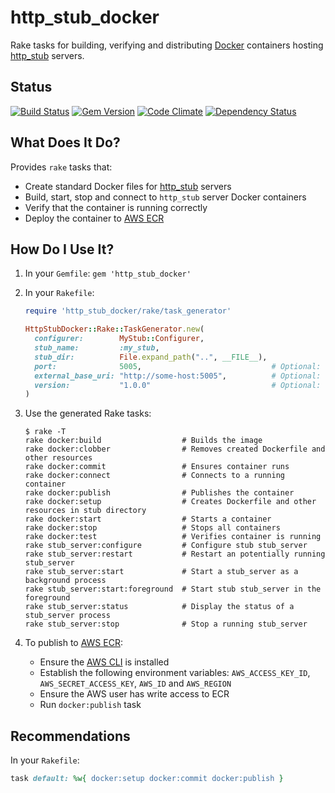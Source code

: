 http_stub_docker
================

Rake tasks for building, verifying and distributing [Docker](https://www.docker.com) containers hosting
[http_stub](https://github.com/MYOB-Technology/http_stub) servers.

Status
------

[![Build Status](https://travis-ci.org/MYOB-Technology/http_stub_docker.png)](https://travis-ci.org/MYOB-Technology/http_stub_docker)
[![Gem Version](https://badge.fury.io/rb/http_stub_docker.png)](http://badge.fury.io/rb/http_stub_docker)
[![Code Climate](https://codeclimate.com/github/MYOB-Technology/http_stub_docker/badges/gpa.svg)](https://codeclimate.com/github/MYOB-Technology/http_stub_docker)
[![Dependency Status](https://gemnasium.com/MYOB-Technology/http_stub_docker.png)](https://gemnasium.com/MYOB-Technology/http_stub_docker)

What Does It Do?
----------------

Provides `rake` tasks that:

* Create standard Docker files for [http_stub](https://github.com/MYOB-Technology/http_stub) servers
* Build, start, stop and connect to `http_stub` server Docker containers
* Verify that the container is running correctly
* Deploy the container to [AWS ECR](https://aws.amazon.com/ecr)

How Do I Use It?
----------------

1. In your `Gemfile`: `gem 'http_stub_docker'`
2. In your `Rakefile`:

    ```ruby
    require 'http_stub_docker/rake/task_generator'
    
    HttpStubDocker::Rake::TaskGenerator.new(
      configurer:        MyStub::Configurer,
      stub_name:         :my_stub,
      stub_dir:          File.expand_path("..", __FILE__),
      port:              5005,                             # Optional: overrides default of 5000, also configurable via PORT environment variable
      external_base_uri: "http://some-host:5005",          # Optional: overrides default of http://localhost:<port>
      version:           "1.0.0"                           # Optional: only required for ECR deployment
    )
    ```
3. Use the generated Rake tasks:

    ```
    $ rake -T
    rake docker:build                  # Builds the image
    rake docker:clobber                # Removes created Dockerfile and other resources
    rake docker:commit                 # Ensures container runs
    rake docker:connect                # Connects to a running container
    rake docker:publish                # Publishes the container
    rake docker:setup                  # Creates Dockerfile and other resources in stub directory
    rake docker:start                  # Starts a container
    rake docker:stop                   # Stops all containers
    rake docker:test                   # Verifies container is running
    rake stub_server:configure         # Configure stub stub_server
    rake stub_server:restart           # Restart an potentially running stub_server
    rake stub_server:start             # Start a stub_server as a background process
    rake stub_server:start:foreground  # Start stub stub_server in the foreground
    rake stub_server:status            # Display the status of a stub_server process
    rake stub_server:stop              # Stop a running stub_server
    ```
4. To publish to [AWS ECR](https://aws.amazon.com/ecr):

    * Ensure the [AWS CLI](https://aws.amazon.com/cli/) is installed
    * Establish the following environment variables: `AWS_ACCESS_KEY_ID`, `AWS_SECRET_ACCESS_KEY`, `AWS_ID` and `AWS_REGION`
    * Ensure the AWS user has write access to ECR
    * Run `docker:publish` task

Recommendations
---------------

In your `Rakefile`:

```ruby
task default: %w{ docker:setup docker:commit docker:publish }
```
